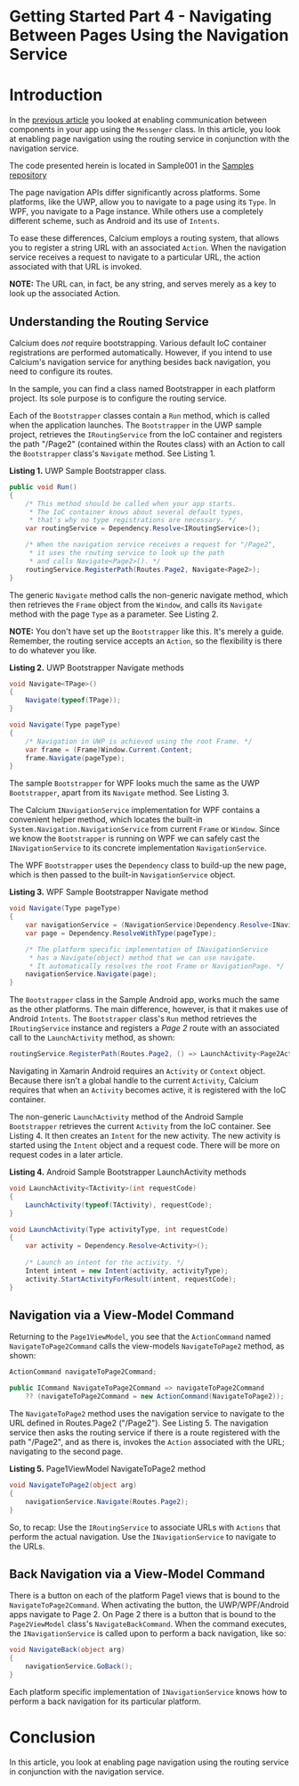 # Getting Started Part 4 - Navigating Between Pages Using the Navigation Service
# Introduction
In the [previous article](../003_GettingStarted) you looked at enabling communication between components in your app using the `Messenger` class. In this article, you look at enabling page navigation using the routing service in conjunction with the navigation service.

The code presented herein is located in Sample001 in the [Samples repository](https://github.com/CalciumFramework/Samples)

The page navigation APIs differ significantly across platforms. Some platforms, like the UWP, allow you to navigate to a page using its `Type`. In WPF, you navigate to a Page instance. While others use a completely different scheme, such as Android and its use of `Intents`. 

To ease these differences, Calcium employs a routing system, that allows you to register a string URL with an associated `Action`. When the navigation service receives a request to navigate to a particular URL, the action associated with that URL is invoked. 

**NOTE:** The URL can, in fact, be any string, and serves merely as a key to look up the associated Action. 

## Understanding the Routing Service
Calcium does *not* require bootstrapping. Various default IoC container registrations are performed automatically. However, if you intend to use Calcium's navigation service for anything besides back navigation, you need to configure its routes. 

In the sample, you can find a class named Bootstrapper in each platform project. Its sole purpose is to configure the routing service. 

Each of the `Bootstrapper` classes contain a `Run` method, which is called when the application launches. The `Bootstrapper` in the UWP sample project, retrieves the `IRoutingService` from the IoC container and registers the path "/Page2" (contained within the Routes class) with an Action to call the `Bootstrapper` class's `Navigate` method. See Listing 1.

**Listing 1.** UWP Sample Bootstrapper class.

```cs
public void Run()
{
	/* This method should be called when your app starts. 
	 * The IoC container knows about several default types, 
	 * that's why no type registrations are necessary. */
	var routingService = Dependency.Resolve<IRoutingService>();

	/* When the navigation service receives a request for "/Page2", 
	 * it uses the routing service to look up the path 
	 * and calls Navigate<Page2>(). */
	routingService.RegisterPath(Routes.Page2, Navigate<Page2>);
}
```

The generic `Navigate` method calls the non-generic navigate method, which then retrieves the `Frame` object from the `Window`, and calls its `Navigate` method with the page `Type` as a parameter. See Listing 2.

**NOTE:** You don't have set up the `Bootstrapper` like this. It's merely a guide. Remember, the routing service accepts an `Action`, so the flexibility is there to do whatever you like.

**Listing 2.** UWP Bootstrapper Navigate methods
```cs
void Navigate<TPage>()
{
	Navigate(typeof(TPage));
}

void Navigate(Type pageType)
{
	/* Navigation in UWP is achieved using the root Frame. */
	var frame = (Frame)Window.Current.Content;
	frame.Navigate(pageType);
}
```

The sample `Bootstrapper` for WPF looks much the same as the UWP `Bootstrapper`, apart from its `Navigate` method. See Listing 3.

The Calcium `INavigationService` implementation for WPF contains a convenient helper method, which locates the built-in `System.Navigation.NavigationService` from current `Frame` or `Window`. Since we know the `Bootstrapper` is running on WPF we can safely cast the `INavigationService` to its concrete implementation `NavigationService`. 

The WPF `Bootstrapper` uses the `Dependency` class to build-up the new page, which is then passed to the built-in `NavigationService` object.

**Listing 3.** WPF Sample Bootstrapper Navigate method

```cs
void Navigate(Type pageType)
{
	var navigationService = (NavigationService)Dependency.Resolve<INavigationService>();
	var page = Dependency.ResolveWithType(pageType);

	/* The platform specific implementation of INavigationService 
	 * has a Navigate(object) method that we can use navigate. 
	 * It automatically resolves the root Frame or NavigationPage. */
	navigationService.Navigate(page);
}
```

The `Bootstrapper` class in the Sample Android app, works much the same as the other platforms. The main difference, however, is that it makes use of Android `Intents`. The `Bootstrapper` class's `Run` method retrieves the `IRoutingService` instance and registers a *Page 2* route with an associated call to the `LaunchActivity` method, as shown:

```cs
routingService.RegisterPath(Routes.Page2, () => LaunchActivity<Page2Activity>(1));
```

Navigating in Xamarin Android requires an `Activity` or `Context` object. Because there isn't a global handle to the current `Activity`, Calcium requires that when an `Activity` becomes active, it is registered with the IoC container. 

The non-generic `LaunchActivity` method of the Android Sample `Bootstrapper` retrieves the current `Activity` from the IoC container. See Listing 4. It then creates an `Intent` for the new activity. The new activity is started using the `Intent` object and a request code. There will be more on request codes in a later article.

**Listing 4.** Android Sample Bootstrapper LaunchActivity methods
```cs
void LaunchActivity<TActivity>(int requestCode)
{
	LaunchActivity(typeof(TActivity), requestCode);
}

void LaunchActivity(Type activityType, int requestCode)
{
	var activity = Dependency.Resolve<Activity>();
			
	/* Launch an intent for the activity. */
	Intent intent = new Intent(activity, activityType);
	activity.StartActivityForResult(intent, requestCode);
}
```

## Navigation via a View-Model Command

Returning to the `Page1ViewModel`, you see that the `ActionCommand` named `NavigateToPage2Command` calls the view-models `NavigateToPage2` method, as shown:
```cs
ActionCommand navigateToPage2Command;

public ICommand NavigateToPage2Command => navigateToPage2Command
	?? (navigateToPage2Command = new ActionCommand(NavigateToPage2));
```

The `NavigateToPage2` method uses the navigation service to navigate to the URL defined in Routes.Page2 ("/Page2"). See Listing 5. The navigation service then asks the routing service if there is a route registered with the path "/Page2", and as there is, invokes the `Action` associated with the URL; navigating to the second page. 

**Listing 5.** Page1ViewModel NavigateToPage2 method

```cs
void NavigateToPage2(object arg)
{
	navigationService.Navigate(Routes.Page2);
}
```

So, to recap: Use the `IRoutingService` to associate URLs with `Actions` that perform the actual navigation. Use the `INavigationService` to navigate to the URLs.

## Back Navigation via a View-Model Command

There is a button on each of the platform Page1 views that is bound to the `NavigateToPage2Command`. When activating the button, the UWP/WPF/Android apps navigate to Page 2. On Page 2 there is a button that is bound to the `Page2ViewModel` class's `NavigateBackCommand`. When the command executes, the `INavigationService` is called upon to perform a back navigation, like so:

```cs
void NavigateBack(object arg)
{
	navigationService.GoBack();
}
```

Each platform specific implementation of `INavigationService` knows how to perform a back navigation for its particular platform.
# Conclusion
In this article, you look at enabling page navigation using the routing service in conjunction with the navigation service.

